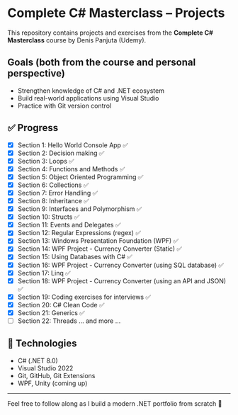 # Complete C# Masterclass – Projects

This repository contains projects and exercises from the **Complete C# Masterclass** course by Denis Panjuta (Udemy).

## Goals (both from the course and personal perspective)
- Strengthen knowledge of C# and .NET ecosystem
- Build real-world applications using Visual Studio
- Practice with Git version control

## ✅ Progress
- [x] Section  1: Hello World Console App ✅
- [x] Section  2: Decision making ✅
- [x] Section  3: Loops ✅
- [x] Section  4: Functions and Methods ✅
- [x] Section  5: Object Oriented Programming ✅
- [x] Section  6: Collections ✅
- [x] Section  7: Error Handling ✅
- [x] Section  8: Inheritance ✅
- [x] Section  9: Interfaces and Polymorphism ✅
- [x] Section 10: Structs ✅
- [x] Section 11: Events and Delegates ✅
- [x] Section 12: Regular Expressions (regex) ✅
- [x] Section 13: Windows Presentation Foundation (WPF) ✅
- [x] Section 14: WPF Project - Currency Converter (Static) ✅
- [x] Section 15: Using Databases with C# ✅
- [x] Section 16: WPF Project - Currency Converter (using SQL database) ✅
- [x] Section 17: Linq ✅
- [x] Section 18: WPF Project - Currency Converter (using an API and JSON) ✅
- [x] Section 19: Coding exercises for interviews ✅
- [x] Section 20: C# Clean Code ✅
- [x] Section 21: Generics ✅
- [ ] Section 22: Threads
		... and more ...

## 🧠 Technologies
- C# (.NET 8.0)
- Visual Studio 2022
- Git, GitHub, Git Extensions
- WPF, Unity (coming up)

---

Feel free to follow along as I build a modern .NET portfolio from scratch 🚀
